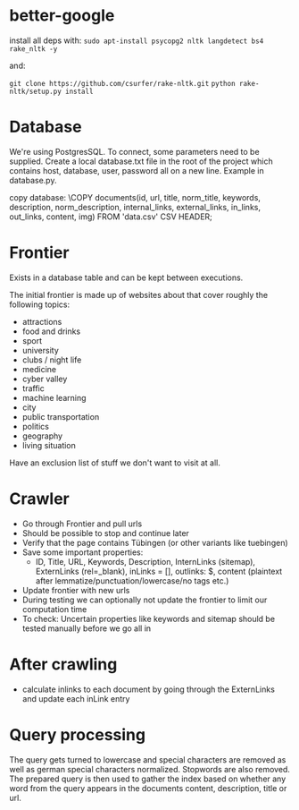 # better-google


install all deps with: `sudo apt-install psycopg2 nltk langdetect bs4 rake_nltk -y`


and:

`git clone https://github.com/csurfer/rake-nltk.git`
`python rake-nltk/setup.py install`

# Database

We're using PostgresSQL.
To connect, some parameters need to be supplied. Create a local database.txt file in the root of the project which contains host, database, user, password all on a new line. Example in database.py.

copy database:
\COPY documents(id, url, title, norm_title, keywords, description, norm_description, internal_links, external_links, in_links, out_links, content, img) FROM 'data.csv' CSV HEADER;

# Frontier

Exists in a database table and can be kept between executions.

The initial frontier is made up of websites about that cover roughly the following topics:

- attractions
- food and drinks
- sport
- university
- clubs / night life
- medicine
- cyber valley
- traffic
- machine learning
- city
- public transportation
- politics
- geography
- living situation

Have an exclusion list of stuff we don't want to visit at all.

# Crawler

- Go through Frontier and pull urls
- Should be possible to stop and continue later
- Verify that the page contains Tübingen (or other variants like tuebingen)
- Save some important properties:
  - ID, Title, URL, Keywords, Description, InternLinks (sitemap), ExternLinks (rel=\_blank), inLinks = [], outlinks: $, content (plaintext after lemmatize/punctuation/lowercase/no tags etc.)
- Update frontier with new urls
- During testing we can optionally not update the frontier to limit our computation time
- To check: Uncertain properties like keywords and sitemap should be tested manually before we go all in

# After crawling

- calculate inlinks to each document by going through the ExternLinks and update each inLink entry

# Query processing

The query gets turned to lowercase and special characters are removed as well as german special characters normalized. Stopwords are also removed.
The prepared query is then used to gather the index based on whether any word from the query appears in the documents content, description, title or url.
